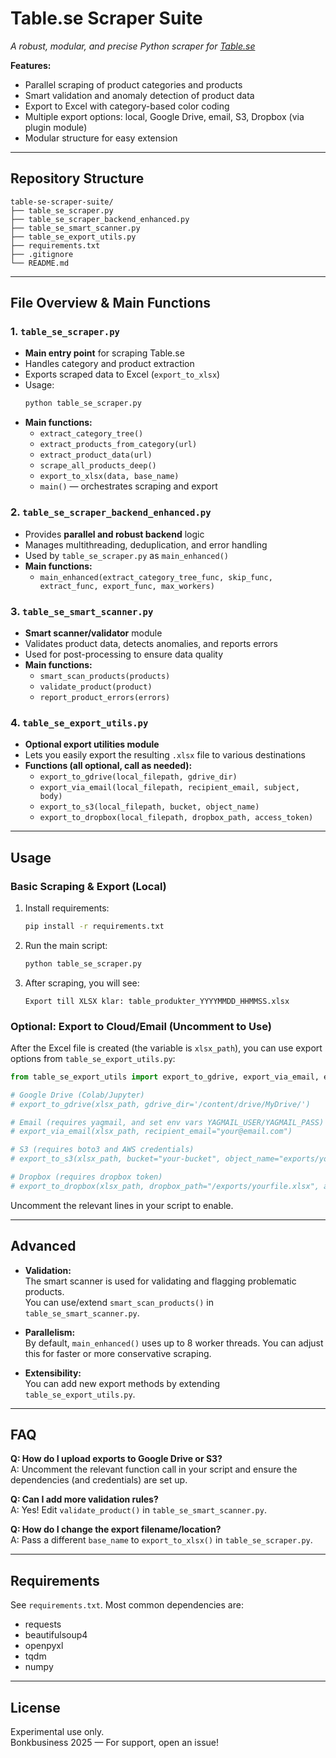 # Table.se Scraper Suite

_A robust, modular, and precise Python scraper for [Table.se](https://www.table.se)_

**Features:**
- Parallel scraping of product categories and products
- Smart validation and anomaly detection of product data
- Export to Excel with category-based color coding
- Multiple export options: local, Google Drive, email, S3, Dropbox (via plugin module)
- Modular structure for easy extension

---

## Repository Structure

```text
table-se-scraper-suite/
├── table_se_scraper.py
├── table_se_scraper_backend_enhanced.py
├── table_se_smart_scanner.py
├── table_se_export_utils.py
├── requirements.txt
├── .gitignore
└── README.md
```

---

## File Overview & Main Functions

### **1. `table_se_scraper.py`**
- **Main entry point** for scraping Table.se
- Handles category and product extraction
- Exports scraped data to Excel (`export_to_xlsx`)
- Usage:
    ```bash
    python table_se_scraper.py
    ```
- **Main functions:**
    - `extract_category_tree()`
    - `extract_products_from_category(url)`
    - `extract_product_data(url)`
    - `scrape_all_products_deep()`
    - `export_to_xlsx(data, base_name)`
    - `main()` — orchestrates scraping and export

### **2. `table_se_scraper_backend_enhanced.py`**
- Provides **parallel and robust backend** logic
- Manages multithreading, deduplication, and error handling
- Used by `table_se_scraper.py` as `main_enhanced()`
- **Main functions:**
    - `main_enhanced(extract_category_tree_func, skip_func, extract_func, export_func, max_workers)`

### **3. `table_se_smart_scanner.py`**
- **Smart scanner/validator** module
- Validates product data, detects anomalies, and reports errors
- Used for post-processing to ensure data quality
- **Main functions:**
    - `smart_scan_products(products)`
    - `validate_product(product)`
    - `report_product_errors(errors)`

### **4. `table_se_export_utils.py`**
- **Optional export utilities module**
- Lets you easily export the resulting `.xlsx` file to various destinations
- **Functions (all optional, call as needed):**
    - `export_to_gdrive(local_filepath, gdrive_dir)`
    - `export_via_email(local_filepath, recipient_email, subject, body)`
    - `export_to_s3(local_filepath, bucket, object_name)`
    - `export_to_dropbox(local_filepath, dropbox_path, access_token)`

---

## Usage

### **Basic Scraping & Export (Local)**
1. Install requirements:
    ```bash
    pip install -r requirements.txt
    ```
2. Run the main script:
    ```bash
    python table_se_scraper.py
    ```
3. After scraping, you will see:
    ```
    Export till XLSX klar: table_produkter_YYYYMMDD_HHMMSS.xlsx
    ```

### **Optional: Export to Cloud/Email (Uncomment to Use)**

After the Excel file is created (the variable is `xlsx_path`), you can use export options from `table_se_export_utils.py`:

```python
from table_se_export_utils import export_to_gdrive, export_via_email, export_to_s3, export_to_dropbox

# Google Drive (Colab/Jupyter)
# export_to_gdrive(xlsx_path, gdrive_dir='/content/drive/MyDrive/')

# Email (requires yagmail, and set env vars YAGMAIL_USER/YAGMAIL_PASS)
# export_via_email(xlsx_path, recipient_email="your@email.com")

# S3 (requires boto3 and AWS credentials)
# export_to_s3(xlsx_path, bucket="your-bucket", object_name="exports/yourfile.xlsx")

# Dropbox (requires dropbox token)
# export_to_dropbox(xlsx_path, dropbox_path="/exports/yourfile.xlsx", access_token="YOUR_DROPBOX_ACCESS_TOKEN")
```

Uncomment the relevant lines in your script to enable.

---

## Advanced

- **Validation:**  
  The smart scanner is used for validating and flagging problematic products.  
  You can use/extend `smart_scan_products()` in `table_se_smart_scanner.py`.

- **Parallelism:**  
  By default, `main_enhanced()` uses up to 8 worker threads. You can adjust this for faster or more conservative scraping.

- **Extensibility:**  
  You can add new export methods by extending `table_se_export_utils.py`.

---

## FAQ

**Q: How do I upload exports to Google Drive or S3?**  
A: Uncomment the relevant function call in your script and ensure the dependencies (and credentials) are set up.

**Q: Can I add more validation rules?**  
A: Yes! Edit `validate_product()` in `table_se_smart_scanner.py`.

**Q: How do I change the export filename/location?**  
A: Pass a different `base_name` to `export_to_xlsx()` in `table_se_scraper.py`.

---

## Requirements

See `requirements.txt`. Most common dependencies are:
- requests
- beautifulsoup4
- openpyxl
- tqdm
- numpy

---

## License

Experimental use only.  
Bonkbusiness 2025 — For support, open an issue!
